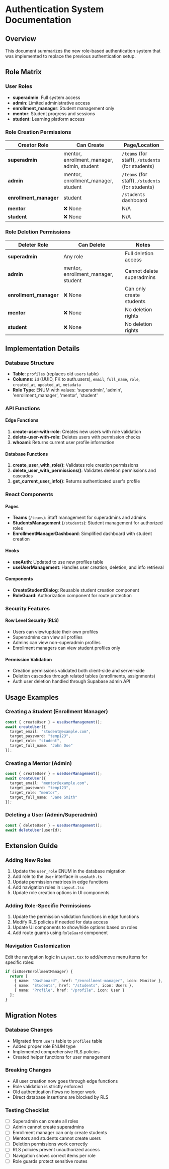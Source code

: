 # Authentication System Documentation

## Overview
This document summarizes the new role-based authentication system that was implemented to replace the previous authentication setup.

## Role Matrix

### User Roles
- **superadmin**: Full system access
- **admin**: Limited administrative access 
- **enrollment_manager**: Student management only
- **mentor**: Student progress and sessions
- **student**: Learning platform access

### Role Creation Permissions

| Creator Role | Can Create | Page/Location |
|--------------|------------|---------------|
| **superadmin** | mentor, enrollment_manager, admin, student | `/teams` (for staff), `/students` (for students) |
| **admin** | mentor, enrollment_manager, student | `/teams` (for staff), `/students` (for students) |
| **enrollment_manager** | student | `/students` dashboard |
| **mentor** | ❌ None | N/A |
| **student** | ❌ None | N/A |

### Role Deletion Permissions

| Deleter Role | Can Delete | Notes |
|--------------|------------|-------|
| **superadmin** | Any role | Full deletion access |
| **admin** | mentor, enrollment_manager, student | Cannot delete superadmins |
| **enrollment_manager** | ❌ None | Can only create students |
| **mentor** | ❌ None | No deletion rights |
| **student** | ❌ None | No deletion rights |

## Implementation Details

### Database Structure
- **Table**: `profiles` (replaces old `users` table)
- **Columns**: `id` (UUID, FK to auth.users), `email`, `full_name`, `role`, `created_at`, `updated_at`, `metadata`
- **Role Type**: ENUM with values: 'superadmin', 'admin', 'enrollment_manager', 'mentor', 'student'

### API Functions

#### Edge Functions
1. **create-user-with-role**: Creates new users with role validation
2. **delete-user-with-role**: Deletes users with permission checks
3. **whoami**: Returns current user profile information

#### Database Functions
1. **create_user_with_role()**: Validates role creation permissions
2. **delete_user_with_permissions()**: Validates deletion permissions and cascades
3. **get_current_user_info()**: Returns authenticated user's profile

### React Components

#### Pages
- **Teams** (`/teams`): Staff management for superadmins and admins
- **StudentsManagement** (`/students`): Student management for authorized roles
- **EnrollmentManagerDashboard**: Simplified dashboard with student creation

#### Hooks
- **useAuth**: Updated to use new profiles table
- **useUserManagement**: Handles user creation, deletion, and info retrieval

#### Components
- **CreateStudentDialog**: Reusable student creation component
- **RoleGuard**: Authorization component for route protection

### Security Features

#### Row Level Security (RLS)
- Users can view/update their own profiles
- Superadmins can view all profiles
- Admins can view non-superadmin profiles
- Enrollment managers can view student profiles only

#### Permission Validation
- Creation permissions validated both client-side and server-side
- Deletion cascades through related tables (enrollments, assignments)
- Auth user deletion handled through Supabase admin API

## Usage Examples

### Creating a Student (Enrollment Manager)
```typescript
const { createUser } = useUserManagement();
await createUser({
  target_email: "student@example.com",
  target_password: "temp123",
  target_role: "student",
  target_full_name: "John Doe"
});
```

### Creating a Mentor (Admin)
```typescript
const { createUser } = useUserManagement();
await createUser({
  target_email: "mentor@example.com", 
  target_password: "temp123",
  target_role: "mentor",
  target_full_name: "Jane Smith"
});
```

### Deleting a User (Admin/Superadmin)
```typescript
const { deleteUser } = useUserManagement();
await deleteUser(userId);
```

## Extension Guide

### Adding New Roles
1. Update the `user_role` ENUM in the database migration
2. Add role to the `User` interface in `useAuth.ts`
3. Update permission matrices in edge functions
4. Add navigation rules in `Layout.tsx`
5. Update role creation options in UI components

### Adding Role-Specific Permissions
1. Update the permission validation functions in edge functions
2. Modify RLS policies if needed for data access
3. Update UI components to show/hide options based on roles
4. Add route guards using `RoleGuard` component

### Navigation Customization
Edit the navigation logic in `Layout.tsx` to add/remove menu items for specific roles:

```typescript
if (isUserEnrollmentManager) {
  return [
    { name: "Dashboard", href: "/enrollment-manager", icon: Monitor },
    { name: "Students", href: "/students", icon: Users },
    { name: "Profile", href: "/profile", icon: User }
  ];
}
```

## Migration Notes

### Database Changes
- Migrated from `users` table to `profiles` table
- Added proper role ENUM type
- Implemented comprehensive RLS policies
- Created helper functions for user management

### Breaking Changes
- All user creation now goes through edge functions
- Role validation is strictly enforced
- Old authentication flows no longer work
- Direct database insertions are blocked by RLS

### Testing Checklist
- [ ] Superadmin can create all roles
- [ ] Admin cannot create superadmins
- [ ] Enrollment manager can only create students
- [ ] Mentors and students cannot create users
- [ ] Deletion permissions work correctly
- [ ] RLS policies prevent unauthorized access
- [ ] Navigation shows correct items per role
- [ ] Role guards protect sensitive routes